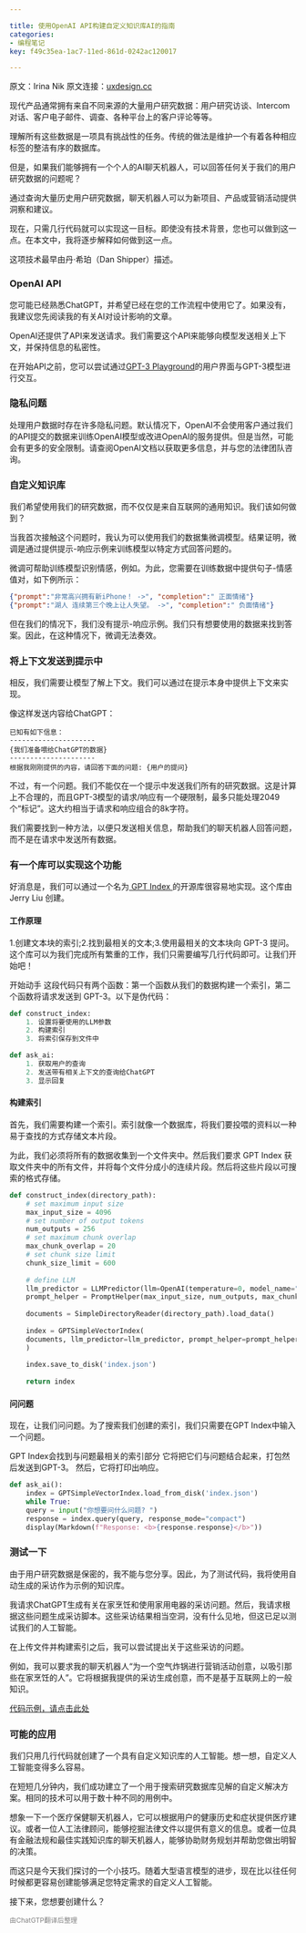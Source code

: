 ```yaml
---

title: 使用OpenAI API构建自定义知识库AI的指南
categories:
- 编程笔记
key: f49c35ea-1ac7-11ed-861d-0242ac120017

---
```


原文：Irina Nik
原文连接：[uxdesign.cc](https://uxdesign.cc/i-built-an-ai-that-answers-questions-based-on-my-user-research-data-7207b052e21c)

现代产品通常拥有来自不同来源的大量用户研究数据：用户研究访谈、Intercom对话、客户电子邮件、调查、各种平台上的客户评论等等。

理解所有这些数据是一项具有挑战性的任务。传统的做法是维护一个有着各种相应标签的整洁有序的数据库。

但是，如果我们能够拥有一个个人的AI聊天机器人，可以回答任何关于我们的用户研究数据的问题呢？

通过查询大量历史用户研究数据，聊天机器人可以为新项目、产品或营销活动提供洞察和建议。

现在，只需几行代码就可以实现这一目标。即使没有技术背景，您也可以做到这一点。在本文中，我将逐步解释如何做到这一点。

这项技术最早由丹·希珀（Dan Shipper）描述。

### OpenAI API 

您可能已经熟悉ChatGPT，并希望已经在您的工作流程中使用它了。如果没有，我建议您先阅读我的有关AI对设计影响的文章。

OpenAI还提供了API来发送请求。我们需要这个API来能够向模型发送相关上下文，并保持信息的私密性。

在开始API之前，您可以尝试通过[GPT-3 Playground](https://platform.openai.com/playground?model=text-davinci-003)的用户界面与GPT-3模型进行交互。

### 隐私问题 

处理用户数据时存在许多隐私问题。默认情况下，OpenAI不会使用客户通过我们的API提交的数据来训练OpenAI模型或改进OpenAI的服务提供。但是当然，可能会有更多的安全限制。请查阅OpenAI文档以获取更多信息，并与您的法律团队咨询。

### 自定义知识库 

我们希望使用我们的研究数据，而不仅仅是来自互联网的通用知识。我们该如何做到？

当我首次接触这个问题时，我认为可以使用我们的数据集微调模型。结果证明，微调是通过提供提示-响应示例来训练模型以特定方式回答问题的。

微调可帮助训练模型识别情感，例如。为此，您需要在训练数据中提供句子-情感值对，如下例所示：

```json
{"prompt":"非常高兴拥有新iPhone！ ->", "completion":" 正面情绪"}  
{"prompt":"湖人 连续第三个晚上让人失望。 ->", "completion":" 负面情绪"}
```

但在我们的情况下，我们没有提示-响应示例。我们只有想要使用的数据来找到答案。因此，在这种情况下，微调无法奏效。

### 将上下文发送到提示中 

相反，我们需要让模型了解上下文。我们可以通过在提示本身中提供上下文来实现。

像这样发送内容给ChatGPT：
```text
已知有如下信息： 
---------------------  
{我们准备喂给ChatGPT的数据}  
---------------------  
根据我刚刚提供的内容，请回答下面的问题: {用户的提问}
```

不过，有一个问题。我们不能仅在一个提示中发送我们所有的研究数据。这是计算上不合理的，而且GPT-3模型的请求/响应有一个硬限制，最多只能处理2049个“标记”。这大约相当于请求和响应组合的8k字符。

我们需要找到一种方法，以便只发送相关信息，帮助我们的聊天机器人回答问题，而不是在请求中发送所有数据。

### 有一个库可以实现这个功能 

好消息是，我们可以通过一个名为[ GPT Index ](https://gpt-index.readthedocs.io/en/latest/)的开源库很容易地实现。这个库由 Jerry Liu 创建。

#### 工作原理

1.创建文本块的索引;2.找到最相关的文本;3.使用最相关的文本块向 GPT-3 提问。这个库可以为我们完成所有繁重的工作，我们只需要编写几行代码即可。让我们开始吧！

开始动手 这段代码只有两个函数：第一个函数从我们的数据构建一个索引，第二个函数将请求发送到 GPT-3。以下是伪代码：

```python
def construct_index: 
	1. 设置将要使用的LLM参数 
	2. 构建索引 
	3. 将索引保存到文件中

def ask_ai: 
	1. 获取用户的查询
	2. 发送带有相关上下文的查询给ChatGPT 
	3. 显示回复
```

#### 构建索引

首先，我们需要构建一个索引。索引就像一个数据库，将我们要投喂的资料以一种易于查找的方式存储文本片段。

为此，我们必须将所有的数据收集到一个文件夹中。然后我们要求 GPT Index 获取文件夹中的所有文件，并将每个文件分成小的连续片段。然后将这些片段以可搜索的格式存储。

```python
def construct_index(directory_path):  
	# set maximum input size  
	max_input_size = 4096  
	# set number of output tokens  
	num_outputs = 256  
	# set maximum chunk overlap  
	max_chunk_overlap = 20  
	# set chunk size limit  
	chunk_size_limit = 600  
	  
	# define LLM  
	llm_predictor = LLMPredictor(llm=OpenAI(temperature=0, model_name="text-davinci-003", max_tokens=num_outputs))  
	prompt_helper = PromptHelper(max_input_size, num_outputs, max_chunk_overlap, chunk_size_limit=chunk_size_limit)  
	  
	documents = SimpleDirectoryReader(directory_path).load_data()  
	  
	index = GPTSimpleVectorIndex(  
	documents, llm_predictor=llm_predictor, prompt_helper=prompt_helper  
	)  
	  
	index.save_to_disk('index.json')  
	  
	return index
```

#### 问问题

现在，让我们问问题。为了搜索我们创建的索引，我们只需要在GPT Index中输入一个问题。

GPT Index会找到与问题最相关的索引部分 它将把它们与问题结合起来，打包然后发送到GPT-3。 然后，它将打印出响应。

```python
def ask_ai():  
	index = GPTSimpleVectorIndex.load_from_disk('index.json')  
	while True:  
	query = input("你想要问什么问题? ")  
	response = index.query(query, response_mode="compact")  
	display(Markdown(f"Response: <b>{response.response}</b>"))
```

### 测试一下 

由于用户研究数据是保密的，我不能与您分享。因此，为了测试代码，我将使用自动生成的采访作为示例的知识库。

我请求ChatGPT生成有关在家烹饪和使用家用电器的采访问题。然后，我请求根据这些问题生成采访脚本。这些采访结果相当空洞，没有什么见地，但这已足以测试我们的人工智能。

在上传文件并构建索引之后，我可以尝试提出关于这些采访的问题。

例如，我可以要求我的聊天机器人“为一个空气炸锅进行营销活动创意，以吸引那些在家烹饪的人”。它将根据我提供的采访生成创意，而不是基于互联网上的一般知识。

[代码示例，请点击此处](https://colab.research.google.com/drive/1PQXcM_jhN6QJ7uTkxvNbxoI54r03uSr3?usp=sharing)


### 可能的应用 

我们只用几行代码就创建了一个具有自定义知识库的人工智能。想一想，自定义人工智能变得多么容易。

在短短几分钟内，我们成功建立了一个用于搜索研究数据库见解的自定义解决方案。相同的技术可以用于数十种不同的用例中。

想象一下一个医疗保健聊天机器人，它可以根据用户的健康历史和症状提供医疗建议。或者一位人工法律顾问，能够挖掘法律文件以提供有意义的信息。或者一位具有金融法规和最佳实践知识库的聊天机器人，能够协助财务规划并帮助您做出明智的决策。

而这只是今天我们探讨的一个小技巧。随着大型语言模型的进步，现在比以往任何时候都更容易创建能够满足您特定需求的自定义人工智能。

接下来，您想要创建什么？

<small style="color:gray">由ChatGTP翻译后整理</small>
